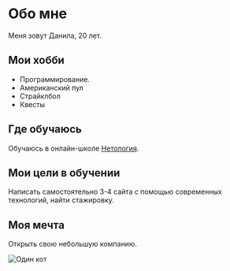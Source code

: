 # Обо мне
Меня зовут Данила, 20 лет.
## Мои хобби
* Программирование.
* Американский пул
* Страйклбол
* Квесты
## Где обучаюсь
Обучаюсь в онлайн-школе [Нетология](https://netology.ru/ "ознакомится со школой можно по клику на название").
## Мои цели в обучении
Написать самостоятельно 3-4 сайта с помощью современных технологий, найти стажировку.
## Моя мечта
Открыть свою небольшую компанию.

![Один кот][1]

[1]: cat.png "Кот"
